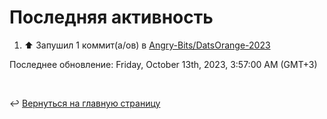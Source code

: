 # Последняя активность

<!--RECENT_ACTIVITY:start-->
1. ⬆️ Запушил 1 коммит(а/ов) в [Angry-Bits/DatsOrange-2023](https://github.com/Angry-Bits/DatsOrange-2023)<br>
<!--RECENT_ACTIVITY:end-->

<!--RECENT_ACTIVITY:last_update-->
Последнее обновление: Friday, October 13th, 2023, 3:57:00 AM (GMT+3)
<!--RECENT_ACTIVITY:last_update_end-->

<br>

↩️ [Вернуться на главную страницу](locale/ru/README.md)
